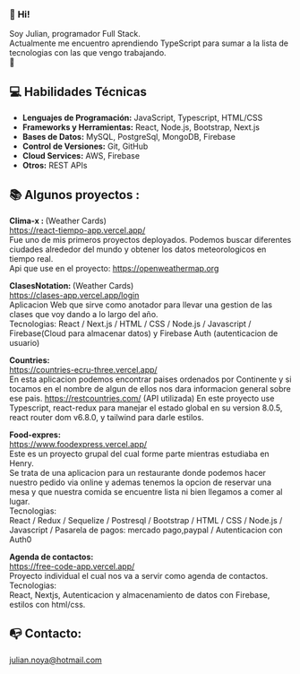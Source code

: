 ### 👋 <strong>Hi!</strong> 
Soy Julian, programador Full Stack. <br> 
Actualmente me encuentro aprendiendo TypeScript para sumar a la lista de tecnologias con las que vengo trabajando. <br>🌱

## :computer: Habilidades Técnicas

- **Lenguajes de Programación:** JavaScript, Typescript, HTML/CSS
- **Frameworks y Herramientas:** React, Node.js, Bootstrap, Next.js
- **Bases de Datos:** MySQL, PostgreSql, MongoDB, Firebase
- **Control de Versiones:** Git, GitHub
- **Cloud Services:** AWS, Firebase
- **Otros:** REST APIs



## :books:<strong> Algunos proyectos : </strong> <br>
<strong> Clima-x : </strong>(Weather Cards) <br>
https://react-tiempo-app.vercel.app/  <br>
Fue uno de mis primeros proyectos deployados. Podemos buscar diferentes ciudades alrededor del mundo y obtener los datos meteorologicos en tiempo real.<br>
Api que use en el proyecto: https://openweathermap.org

<!--
<strong> Pokedex-app: </strong><br>
https://pi-pokemon-blush.vercel.app/ <br>
Catalogo de pokemons donde podemos ordenarlos- filtrarlos y crear en nuestra base de datos nuevos pokemons (solo inclui los primeros 60 pokemons de una api externa https://pokeapi.co/) <br>
Tecnologias: React / Redux / Sequelize / Postresql / HTML / CSS / Node.js / Javascript
-->
<strong> ClasesNotation: </strong>(Weather Cards) <br>
https://clases-app.vercel.app/login <br>
Aplicacion Web que sirve como anotador para llevar una gestion de las clases que voy dando a lo largo del año. <br>
Tecnologias: React / Next.js / HTML / CSS / Node.js / Javascript / Firebase(Cloud para almacenar datos) y Firebase Auth (autenticacion de usuario)

<strong>Countries: </strong><br>
https://countries-ecru-three.vercel.app/ <br>
En esta aplicacion podemos encontrar paises ordenados por Continente y si tocamos en el nombre de algun de ellos nos dara informacion general sobre ese pais.
https://restcountries.com/ (API utilizada)
En este proyecto use Typescript, react-redux para manejar el estado global en su version 8.0.5, react router dom v6.8.0, y tailwind para darle estilos.

<strong> Food-expres: </strong><br> https://www.foodexpress.vercel.app/ <br>
Este es un proyecto grupal del cual forme parte mientras estudiaba en Henry.<br>
Se trata de una aplicacion para un restaurante donde podemos hacer nuestro pedido via online y ademas tenemos la opcion de reservar una mesa y que nuestra comida se encuentre lista ni bien llegamos a comer al lugar. <br>
Tecnologias: <br>
React / Redux / Sequelize / Postresql / Bootstrap / HTML / CSS / Node.js / Javascript / Pasarela de pagos: mercado pago,paypal / Autenticacion con Auth0

<strong>Agenda de contactos:</strong><br> https://free-code-app.vercel.app/ <br>
Proyecto individual el cual nos va a servir como agenda de contactos.<br>
Tecnologias: <br>
React, Nextjs, Autenticacion y almacenamiento de datos con Firebase, estilos con html/css.

## :mailbox_with_no_mail: Contacto: 
julian.noya@hotmail.com
<!--
**julian-ncanziani/julian-ncanziani** is a ✨ _special_ ✨ repository because its `README.md` (this file) appears on your GitHub profile.

Here are some ideas to get you started:

- 🔭 I’m currently working on ...
- 🌱 I’m currently learning ...
- 👯 I’m looking to collaborate on ...
- 🤔 I’m looking for help with ...
- 💬 Ask me about ...
- 📫 How to reach me: ...
- 😄 Pronouns: ...
- ⚡ Fun fact: ...
-->
